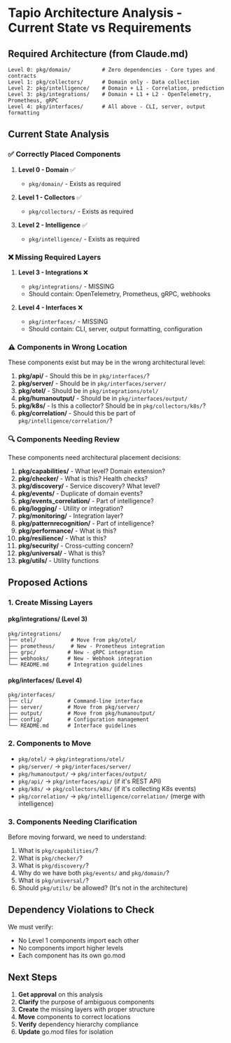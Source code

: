 # Tapio Architecture Analysis - Current State vs Requirements

## Required Architecture (from Claude.md)

```
Level 0: pkg/domain/          # Zero dependencies - Core types and contracts
Level 1: pkg/collectors/      # Domain only - Data collection
Level 2: pkg/intelligence/    # Domain + L1 - Correlation, prediction
Level 3: pkg/integrations/    # Domain + L1 + L2 - OpenTelemetry, Prometheus, gRPC
Level 4: pkg/interfaces/      # All above - CLI, server, output formatting
```

## Current State Analysis

### ✅ Correctly Placed Components

1. **Level 0 - Domain** ✅
   - `pkg/domain/` - Exists as required

2. **Level 1 - Collectors** ✅
   - `pkg/collectors/` - Exists as required

3. **Level 2 - Intelligence** ✅
   - `pkg/intelligence/` - Exists as required

### ❌ Missing Required Layers

1. **Level 3 - Integrations** ❌
   - `pkg/integrations/` - MISSING
   - Should contain: OpenTelemetry, Prometheus, gRPC, webhooks

2. **Level 4 - Interfaces** ❌
   - `pkg/interfaces/` - MISSING
   - Should contain: CLI, server, output formatting, configuration

### ⚠️ Components in Wrong Location

These components exist but may be in the wrong architectural level:

1. **pkg/api/** - Should this be in `pkg/interfaces/`?
2. **pkg/server/** - Should be in `pkg/interfaces/server/`
3. **pkg/otel/** - Should be in `pkg/integrations/otel/`
4. **pkg/humanoutput/** - Should be in `pkg/interfaces/output/`
5. **pkg/k8s/** - Is this a collector? Should be in `pkg/collectors/k8s/`?
6. **pkg/correlation/** - Should this be part of `pkg/intelligence/correlation/`?

### 🔍 Components Needing Review

These components need architectural placement decisions:

1. **pkg/capabilities/** - What level? Domain extension?
2. **pkg/checker/** - What is this? Health checks?
3. **pkg/discovery/** - Service discovery? What level?
4. **pkg/events/** - Duplicate of domain events?
5. **pkg/events_correlation/** - Part of intelligence?
6. **pkg/logging/** - Utility or integration?
7. **pkg/monitoring/** - Integration layer?
8. **pkg/patternrecognition/** - Part of intelligence?
9. **pkg/performance/** - What is this?
10. **pkg/resilience/** - What is this?
11. **pkg/security/** - Cross-cutting concern?
12. **pkg/universal/** - What is this?
13. **pkg/utils/** - Utility functions

## Proposed Actions

### 1. Create Missing Layers

#### pkg/integrations/ (Level 3)
```
pkg/integrations/
├── otel/           # Move from pkg/otel/
├── prometheus/     # New - Prometheus integration
├── grpc/          # New - gRPC integration
├── webhooks/      # New - Webhook integration
└── README.md      # Integration guidelines
```

#### pkg/interfaces/ (Level 4)
```
pkg/interfaces/
├── cli/           # Command-line interface
├── server/        # Move from pkg/server/
├── output/        # Move from pkg/humanoutput/
├── config/        # Configuration management
└── README.md      # Interface guidelines
```

### 2. Components to Move

- `pkg/otel/` → `pkg/integrations/otel/`
- `pkg/server/` → `pkg/interfaces/server/`
- `pkg/humanoutput/` → `pkg/interfaces/output/`
- `pkg/api/` → `pkg/interfaces/api/` (if it's REST API)
- `pkg/k8s/` → `pkg/collectors/k8s/` (if it's collecting K8s events)
- `pkg/correlation/` → `pkg/intelligence/correlation/` (merge with intelligence)

### 3. Components Needing Clarification

Before moving forward, we need to understand:

1. What is `pkg/capabilities/`? 
2. What is `pkg/checker/`?
3. What is `pkg/discovery/`?
4. Why do we have both `pkg/events/` and `pkg/domain/`?
5. What is `pkg/universal/`?
6. Should `pkg/utils/` be allowed? (It's not in the architecture)

## Dependency Violations to Check

We must verify:
- No Level 1 components import each other
- No components import higher levels
- Each component has its own go.mod

## Next Steps

1. **Get approval** on this analysis
2. **Clarify** the purpose of ambiguous components
3. **Create** the missing layers with proper structure
4. **Move** components to correct locations
5. **Verify** dependency hierarchy compliance
6. **Update** go.mod files for isolation